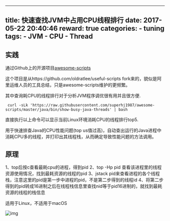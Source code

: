 
---
title: 快速查找JVM中占用CPU线程排行
date: 2017-05-22 20:40:46
reward: true
categories:
    - tuning
tags: 
    - JVM
    - CPU
    - Thread
---

## 实践

通过Github上的开源项目[awesome-scripts](https://github.com/superhj1987/awesome-scripts)

这个项目是从https://github.com/oldratlee/useful-scripts fork来的，貌似是阿里运维人员的工具总结，只是awesome-scripts维护的更频繁。

其中查询耗CPU的线程排行对于分析JVM程序调优很有用并且很方便.

```
 curl -sLk 'https://raw.githubusercontent.com/superhj1987/awesome-scripts/master/java/bin/show-busy-java-threads' | bash
 ```
<!--more-->

直接执行以上命令可以显示当前Linux环境消耗CPU的线程排行top5.

用于快速排查Java的CPU性能问题(top us值过高)，自动查出运行的Java进程中消耗CPU多的线程，并打印出其线程栈，从而确定导致性能问题的方法调用。

## 原理

1、top后按c查看最耗cpu的进程，得到pid
2、top -Hp pid 查看该进程里的线程资源使用情况，找到最耗资源的线程的pid
3、jstack pid来查看进程的各个线程栈，注意这里的pid是第一步中进程的pid，不是第二步得到的线程id
4、将第二步得到的pid转成16进制之后在线程栈信息里查找nid等于pid16进制的，就找到最耗资源的线程的栈信息

适用于Linux，不适用于macOS

![img](http://oqcey66z7.bkt.clouddn.com/public/images/JVM-CPU-Threads.png)


